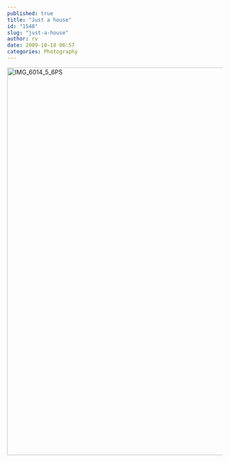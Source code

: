 ```yaml
---
published: true
title: "Just a house"
id: "1548"
slug: "just-a-house"
author: rv
date: 2009-10-18 06:57
categories: Photography
---
```

<a href="https://s3.amazonaws.com/cfwblog/uploads/2009/10/img_6014_5_6ps.jpg"><img class="aligncenter size-full wp-image-1549" title="IMG_6014_5_6PS" src="https://s3.amazonaws.com/cfwblog/uploads/2009/10/img_6014_5_6ps.jpg" alt="IMG_6014_5_6PS" width="600" height="905" /></a>